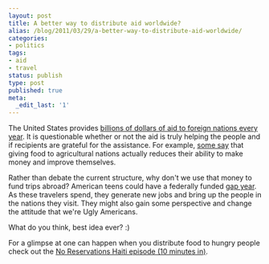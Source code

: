 ```yaml
---
layout: post
title: A better way to distribute aid worldwide?
alias: /blog/2011/03/29/a-better-way-to-distribute-aid-worldwide/
categories:
- politics
tags:
- aid
- travel
status: publish
type: post
published: true
meta:
  _edit_last: '1'
---
```

The United States provides <a title="US Census aid numbers" href="https://www.census.gov/compendia/statab/cats/foreign_commerce_aid/foreign_aid.html" target="_blank">billions of dollars of aid to foreign nations every year</a>. It is questionable whether or not the aid is truly helping the people and if recipients are grateful for the assistance. For example, <a title="Why U.S. Farm Subsidies Are Bad for the World" href="https://www.commondreams.org/views02/0506-09.htm">some say</a> that giving food to agricultural nations actually reduces their ability to make money and improve themselves.

Rather than debate the current structure, why don't we use that money to fund trips abroad? American teens could have a federally funded <a title="Wikipedia: Gap Year" href="https://en.wikipedia.org/wiki/Gap_year">gap year</a>. As these travelers spend, they generate new jobs and bring up the people in the nations they visit. They might also gain some perspective and change the attitude that we're Ugly Americans.

What do you think, best idea ever? :)

For a glimpse at one can happen when you distribute food to hungry people check out the <a title="Anthony Bourdain No Reservations 10m in" href="https://www.youtube.com/watch?v=o6gmB-jYd-c#at=600">No Reservations Haiti episode (10 minutes in)</a>.
<object width="480" height="300"><param name="movie" value="https://www.youtube.com/v/o6gmB-jYd-c&amp;start=600" /><param name="allowFullScreen" value="true" /><param name="allowscriptaccess" value="always" /><embed type="application/x-shockwave-flash" width="480" height="300" src="https://www.youtube.com/v/o6gmB-jYd-c&amp;start=600" allowscriptaccess="always" allowfullscreen="true"></embed></object>
